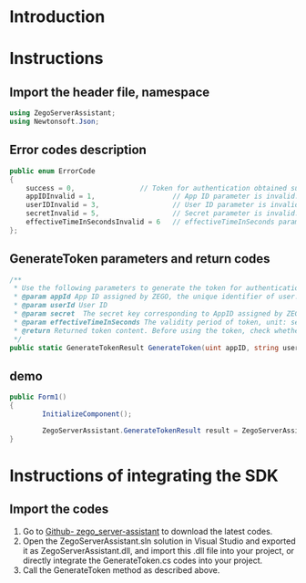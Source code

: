 # Introduction

# Instructions

## Import the header file, namespace

```c#
using ZegoServerAssistant;
using Newtonsoft.Json;
```


## Error codes description

```c#
public enum ErrorCode
{
	success = 0,  				// Token for authentication obtained successfully.
	appIDInvalid = 1,   				// App ID parameter is invalid.
	userIDInvalid = 3,  				// User ID parameter is invalid.
	secretInvalid = 5,  				// Secret parameter is invalid.
	effectiveTimeInSecondsInvalid = 6  	// effectiveTimeInSeconds parameter is invalid.
};
```

## GenerateToken parameters and return codes

```c#
/**
 * Use the following parameters to generate the token for authentication when accessing to ZEGO service
 * @param appId App ID assigned by ZEGO, the unique identifier of user.
 * @param userId User ID
 * @param secret  The secret key corresponding to AppID assigned by ZEGO. Please keep it carefully.
 * @param effectiveTimeInSeconds The validity period of token, unit: second
 * @return Returned token content. Before using the token, check whether the errorInfo field is SUCCESS. The actual token content is stored in the token field.
 */
public static GenerateTokenResult GenerateToken(uint appID, string userID, string secret, long effectiveTimeInSeconds)
```

## demo

```c#
public Form1()
{
		InitializeComponent();

		ZegoServerAssistant.GenerateTokenResult result = ZegoServerAssistant.ServerAssistant.GenerateToken(1, "111", "12345678900987654321123456789012", 3600);
}
```

# Instructions of integrating the SDK

## Import the codes 

1. Go to [Github- zego_server-assistant](https://github.com/zegoim/zego_server_assistant) to download the latest codes.
2. Open the ZegoServerAssistant.sln solution in Visual Studio and exported it as  ZegoServerAssistant.dll, and import this .dll file into your project, or directly integrate the  GenerateToken.cs codes into your project.
3. Call the GenerateToken method as described above.
